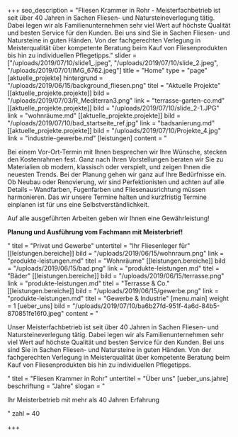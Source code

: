 +++
seo_description = "Fliesen Krammer in Rohr  - Meisterfachbetrieb ist seit über 40 Jahren in Sachen Fliesen- und Natursteineverlegung tätig. Dabei legen wir als Familienunternehmen sehr viel Wert auf höchste Qualität und besten Service für den Kunden. Bei uns sind Sie in Sachen Fliesen- und Natursteine in guten Händen. Von der fachgerechten Verlegung in Meisterqualität über kompetente Beratung beim Kauf von Fliesenprodukten bis hin zu individuellen Pflegetipps."
slider = ["/uploads/2019/07/10/slide1_.jpeg", "/uploads/2019/07/10/slide_2.jpeg", "/uploads/2019/07/01/IMG_6762.jpeg"]
title = "Home"
type = "page"
[aktuelle_projekte]
hintergrund = "/uploads/2019/06/15/background_fliesen.png"
titel = "Aktuelle Projekte"
[[aktuelle_projekte.projekte]]
bild = "/uploads/2019/07/03/R_Mediterran3.png"
link = "terrasse-garten-co.md"
[[aktuelle_projekte.projekte]]
bild = "/uploads/2019/07/10/slide_2-1.JPG"
link = "wohnräume.md"
[[aktuelle_projekte.projekte]]
bild = "/uploads/2019/07/10/bad_startseite_ref.jpg"
link = "badsanierung.md"
[[aktuelle_projekte.projekte]]
bild = "/uploads/2019/07/10/Projekte_4.jpg"
link = "industrie-gewerbe.md"
[leistungen]
content = "<p>Bei einem Vor-Ort-Termin mit Ihnen besprechen wir Ihre Wünsche, stecken den Kostenrahmen fest. Ganz nach Ihren Vorstellungen beraten wir Sie zu Materialien ob modern, klassisch oder verspielt, und zeigen Ihnen die neuesten Trends. Bei der Planung gehen wir ganz auf Ihre Bedürfnisse ein.  Ob Neubau oder Renovierung, wir sind Perfektionisten und achten auf alle Details – Wandfarben, Fugenfarben und Fliesenausrichtung müssen harmonieren.  Das wir unsere Termine halten und kurzfristig Termine einplanen ist für uns eine Selbstverständlichkeit.</p><p>Auf alle ausgeführten Arbeiten geben wir Ihnen eine Gewährleistung!</p><p><strong>Planung und Ausführung vom Fachmann mit Meisterbrief!</strong></p>"
titel = "Privat und Gewerbe"
untertitel = "Ihr Fliesenleger für"
[[leistungen.bereiche]]
bild = "/uploads/2019/06/15/wohnraum.png"
link = "produkte-leistungen.md"
titel = "Wohnräume"
[[leistungen.bereiche]]
bild = "/uploads/2019/06/15/bad.png"
link = "produkte-leistungen.md"
titel = "Bäder"
[[leistungen.bereiche]]
bild = "/uploads/2019/06/15/terrasse.png"
link = "produkte-leistungen.md"
titel = "Terrasse & Co."
[[leistungen.bereiche]]
bild = "/uploads/2019/06/15/gewerbe.png"
link = "produkte-leistungen.md"
titel = "Gewerbe & Industrie"
[menu.main]
weight = 1
[ueber_uns]
bild = "/uploads/2019/07/10/ba6b27fd-951f-4a6d-84b5-870851fe16f0.jpeg"
content = "<p>Unser Meisterfachbetrieb ist seit über 40 Jahren in Sachen Fliesen- und Natursteineverlegung tätig. Dabei legen wir als Familienunternehmen sehr viel Wert auf höchste Qualität und besten Service für den Kunden. Bei uns sind Sie in Sachen Fliesen- und Natursteine in guten Händen. Von der fachgerechten Verlegung in Meisterqualität über kompetente Beratung beim Kauf von Fliesenprodukten bis hin zu individuellen Pflegetipps.</p>"
titel = "Fliesen Krammer in Rohr"
untertitel = "Über uns"
[ueber_uns.jahre]
beschriftung = "Jahre"
slogan = "<p>Ihr Meisterbetrieb mit mehr als 40 Jahren Erfahrung</p>"
zahl = 40

+++
